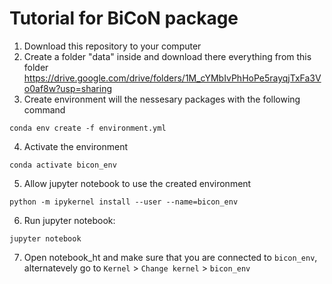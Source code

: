 # Tutorial for BiCoN package
1. Download this repository to your computer
2. Create a folder "data" inside and download there everything from this folder https://drive.google.com/drive/folders/1M_cYMbIvPhHoPe5rayqjTxFa3Vo0af8w?usp=sharing
3. Create environment will the nessesary packages with the following command
```{bash}
conda env create -f environment.yml
```
4. Activate the environment
```{bash}
conda activate bicon_env
```
5. Allow jupyter notebook to use the created environment
```{bash}
python -m ipykernel install --user --name=bicon_env
```

6. Run jupyter notebook:
```{bash}
jupyter notebook
```
7. Open notebook_ht and make sure that you are connected to `bicon_env`, alternatevely go to `Kernel` > `Change kernel` > `bicon_env`
